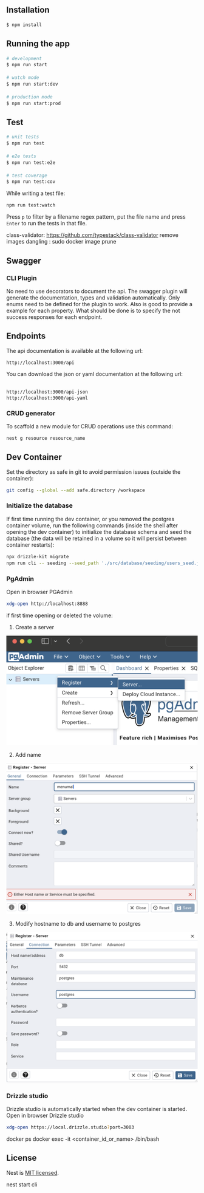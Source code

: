 ## Installation

```bash
$ npm install
```

## Running the app

```bash
# development
$ npm run start

# watch mode
$ npm run start:dev

# production mode
$ npm run start:prod
```

## Test

```bash
# unit tests
$ npm run test

# e2e tests
$ npm run test:e2e

# test coverage
$ npm run test:cov
```

While writing a test file:

```bash
npm run test:watch
```

Press `p` to filter by a filename regex pattern, put the file name and press `Enter` to run the tests in that file.

class-validator: https://github.com/typestack/class-validator
remove <none> images dangling : sudo docker image prune

## Swagger

### CLI Plugin

No need to use decorators to document the api. The swagger plugin will generate the documentation, types and validation automatically. Only enums need to be defined for the plugin to work. Also is good to provide a example for each property.
What should be done is to specify the not success responses for each endpoint.

## Endpoints

The api documentation is available at the following url:

```
http://localhost:3000/api

```

You can download the json or yaml documentation at the following url:

```

http://localhost:3000/api-json
http://localhost:3000/api-yaml

```

### CRUD generator

To scaffold a new module for CRUD operations use this command:

```bash
nest g resource resource_name
```

## Dev Container

Set the directory as safe in git to avoid permission issues (outside the container):

```bash
git config --global --add safe.directory /workspace
```

### Initialize the database

If first time running the dev container, or you removed the postgres container volume, run the following commands (inside the shell after opening the dev container) to initialize the database schema and seed the database (the data will be retained in a volume so it will persist between container restarts):

```bash
npx drizzle-kit migrate
npm run cli -- seeding --seed_path './src/database/seeding/users_seed.json'
```

### PgAdmin

Open in browser PGAdmin

```bash
xdg-open http://localhost:8888
```

if first time opening or deleted the volume:

1. Create a server

![Create a server on pgadmin interface](./images/pgadmin_register_server.png)

2. Add name

![Add name a server on pgadmin interface](./images/pgadmin_server_name.png)

3. Modify hostname to db and username to postgres

![Modify hostname to db and username to postgres on pgadmin interface](./images/pgadmin_connection.png)

### Drizzle studio

Drizzle studio is automatically started when the dev container is started. Open in browser Drizzle studio

```bash
xdg-open https://local.drizzle.studio?port=3003
```

docker ps
docker exec -it <container_id_or_name> /bin/bash

## License

Nest is [MIT licensed](LICENSE).

nest start cli
